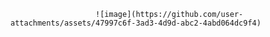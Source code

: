                        ![image](https://github.com/user-attachments/assets/47997c6f-3ad3-4d9d-abc2-4abd064dc9f4)
